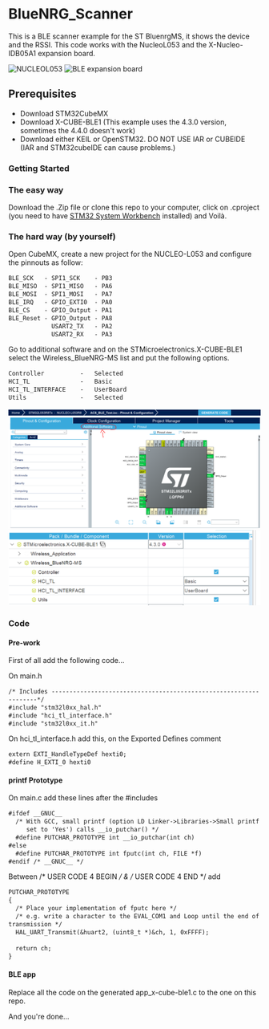 # BlueNRG_Scanner

This is a BLE scanner example for the ST BluenrgMS, it shows the device and the RSSI. This code works with the NucleoL053 and the X-Nucleo-IDB05A1 expansion board.

![NUCLEOL053]([https://www.st.com/bin/ecommerce/api/image.PF260001.en.feature-description-include-personalized-no-cpn-large.jpg](https://www.st.com/en/evaluation-tools/nucleo-l053r8.html))
![BLE expansion board](https://media.digikey.com/Photos/STMicro%20Photos/X-NUCLEO-IDB05A1.JPG)

## Prerequisites

*  Download STM32CubeMX
*  Download X-CUBE-BLE1 (This example uses the 4.3.0 version, sometimes the 4.4.0 doesn't work)
*  Download either KEIL or OpenSTM32. DO NOT USE IAR or CUBEIDE (IAR and STM32cubeIDE can cause problems.)

### Getting Started

### The easy way

Download the .Zip file or clone this repo to your computer, click on .cproject (you need to have [STM32 System Workbench](https://www.st.com/en/development-tools/sw4stm32.html) installed) and Voilà.

### The hard way (by yourself)

Open CubeMX, create a new project for the NUCLEO-L053 and configure the pinnouts as follow:
```
BLE_SCK   - SPI1_SCK    - PB3
BLE_MISO  - SPI1_MISO   - PA6
BLE_MOSI  - SPI1_MOSI   - PA7
BLE_IRQ   - GPIO_EXTI0  - PA0
BLE_CS    - GPIO_Output - PA1
BLE_Reset - GPIO_Output - PA8
            USART2_TX   - PA2
            USART2_RX   - PA3
```
Go to additional software and on the STMicroelectronics.X-CUBE-BLE1 select the Wireless_BlueNRG-MS list and put the following options.
```
Controller          -   Selected
HCI_TL              -   Basic
HCI_TL_INTERFACE    -   UserBoard
Utils               -   Selected
```
![Config image1](Images/Img1.PNG)
![Config image1](Images/Img2.PNG)

### Code

#### Pre-work

First of all add the following code...

On main.h
```
/* Includes ------------------------------------------------------------------*/
#include "stm32l0xx_hal.h"
#include "hci_tl_interface.h"
#include "stm32l0xx_it.h"
```

On hci_tl_interface.h add this, on the Exported Defines comment
```
extern EXTI_HandleTypeDef hexti0;
#define H_EXTI_0 hexti0
```
#### printf Prototype

On main.c add these lines after the #includes
```
#ifdef __GNUC__
  /* With GCC, small printf (option LD Linker->Libraries->Small printf
     set to 'Yes') calls __io_putchar() */
  #define PUTCHAR_PROTOTYPE int __io_putchar(int ch)
#else
  #define PUTCHAR_PROTOTYPE int fputc(int ch, FILE *f)
#endif /* __GNUC__ */
```

Between /* USER CODE 4 BEGIN */ & /* USER CODE 4 END */ add
```
PUTCHAR_PROTOTYPE
{
  /* Place your implementation of fputc here */
  /* e.g. write a character to the EVAL_COM1 and Loop until the end of transmission */
  HAL_UART_Transmit(&huart2, (uint8_t *)&ch, 1, 0xFFFF);

  return ch;
}
```

#### BLE app

Replace all the code on the generated app_x-cube-ble1.c to the one on this repo.

And you're done...

